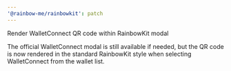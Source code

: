```yaml
---
'@rainbow-me/rainbowkit': patch
---
```


Render WalletConnect QR code within RainbowKit modal

The official WalletConnect modal is still available if needed, but the QR code is now rendered in the standard RainbowKit style when selecting WalletConnect from the wallet list.
